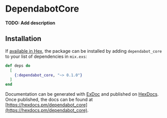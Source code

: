 # DependabotCore

**TODO: Add description**

## Installation

If [available in Hex](https://hex.pm/docs/publish), the package can be installed
by adding `dependabot_core` to your list of dependencies in `mix.exs`:

```elixir
def deps do
  [
    {:dependabot_core, "~> 0.1.0"}
  ]
end
```

Documentation can be generated with [ExDoc](https://github.com/elixir-lang/ex_doc)
and published on [HexDocs](https://hexdocs.pm). Once published, the docs can
be found at [https://hexdocs.pm/dependabot_core](https://hexdocs.pm/dependabot_core).

